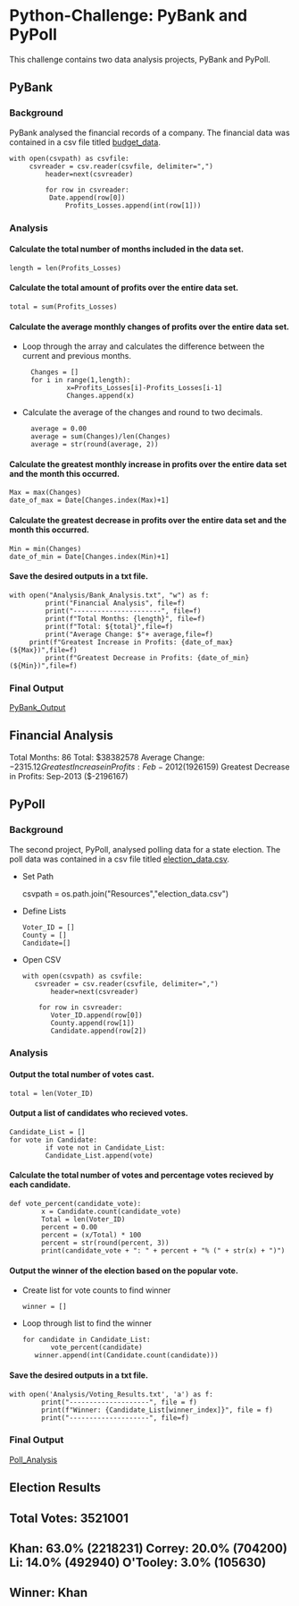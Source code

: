 # Python-Challenge:  PyBank and PyPoll

This challenge contains two data analysis projects, PyBank and PyPoll.

## PyBank

### Background

PyBank analysed the financial records of a company.  The financial data was contained in a csv file titled [budget_data](PyBank/Resources/budget_data.csv).

	with open(csvpath) as csvfile:
	     csvreader = csv.reader(csvfile, delimiter=",")
    	     header=next(csvreader)

    	     for row in csvreader:
        	  Date.append(row[0])
                  Profits_Losses.append(int(row[1]))	

### Analysis

#### Calculate the total number of months included in the data set.

	length = len(Profits_Losses)

#### Calculate the total amount of profits over the entire data set.
	
	total = sum(Profits_Losses)

#### Calculate the average monthly changes of profits over the entire data set.

* Loop through the array and calculates the difference between the current and previous months.
	
		Changes = []
		for i in range(1,length):
    		     x=Profits_Losses[i]-Profits_Losses[i-1]
    		     Changes.append(x)

* Calculate the average of the changes and round to two decimals.

		average = 0.00
		average = sum(Changes)/len(Changes)
		average = str(round(average, 2))


#### Calculate the greatest monthly increase in profits over the entire data set and the month this occurred.
	Max = max(Changes)
	date_of_max = Date[Changes.index(Max)+1]
	
#### Calculate the greatest decrease in profits over the entire data set and the month this occurred.
	Min = min(Changes)
	date_of_min = Date[Changes.index(Min)+1]

#### Save the desired outputs in a txt file.
	
	with open("Analysis/Bank_Analysis.txt", "w") as f:
    	     print("Financial Analysis", file=f) 
    	     print("----------------------", file=f)
    	     print(f"Total Months: {length}", file=f)
    	     print(f"Total: ${total}",file=f)
    	     print("Average Change: $"+ average,file=f)
   	     print(f"Greatest Increase in Profits: {date_of_max} (${Max})",file=f)
    	     print(f"Greatest Decrease in Profits: {date_of_min} (${Min})",file=f) 


### Final Output
[PyBank_Output](PyBank/Analysis/Bank_Analysis.txt)

Financial Analysis
----------------------
Total Months: 86
Total: $38382578
Average Change: $-2315.12
Greatest Increase in Profits: Feb-2012 ($1926159)
Greatest Decrease in Profits: Sep-2013 ($-2196167)


## PyPoll

### Background

The second project, PyPoll, analysed polling data for a state election.  The poll data was contained in a csv file titled [election_data.csv](PyPoll/Resources/election_data.csv).

* Set Path

	csvpath = os.path.join("Resources","election_data.csv")

* Define Lists

	  Voter_ID = []
	  County = []
	  Candidate=[]

* Open CSV


	  with open(csvpath) as csvfile:
  	     csvreader = csv.reader(csvfile, delimiter=",")
             header=next(csvreader)

    	  for row in csvreader:
             Voter_ID.append(row[0])
             County.append(row[1])
             Candidate.append(row[2])

### Analysis

#### Output the total number of votes cast.
	total = len(Voter_ID)

#### Output a list of candidates who recieved votes.
	Candidate_List = []
	for vote in Candidate:
    	     if vote not in Candidate_List:
        	 Candidate_List.append(vote)

#### Calculate the total number of votes and percentage votes recieved by each candidate.

	def vote_percent(candidate_vote):
    		x = Candidate.count(candidate_vote)
    		Total = len(Voter_ID)
    		percent = 0.00
    		percent = (x/Total) * 100
    		percent = str(round(percent, 3))
    		print(candidate_vote + ": " + percent + "% (" + str(x) + ")")

#### Output the winner of the election based on the popular vote.

* Create list for vote counts to find winner
	 
	  winner = []
	     
* Loop through list to find the winner

	  for candidate in Candidate_List:
    	     vote_percent(candidate)
	     winner.append(int(Candidate.count(candidate)))
    
#### Save the desired outputs in a txt file. 

	with open('Analysis/Voting_Results.txt', 'a') as f:
    		print("--------------------", file = f)
    		print(f"Winner: {Candidate_List[winner_index]}", file = f)
    		print("--------------------", file=f)
### Final Output
[Poll_Analysis](PyPoll/Analysis/Voting_Results.txt)

Election Results
--------------------
Total Votes: 3521001
--------------------
Khan: 63.0% (2218231)
Correy: 20.0% (704200)
Li: 14.0% (492940)
O'Tooley: 3.0% (105630)
--------------------
Winner: Khan
--------------------
